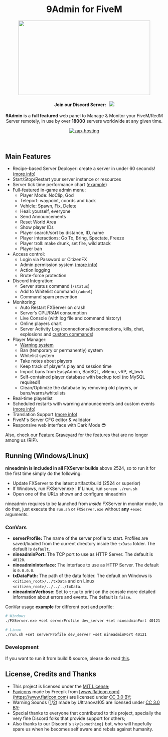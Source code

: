 <p align="center">
	<h1 align="center">
		9Admin for FiveM
	</h1>
	<p align="center">
		<img width="420" height="237" src="docs/banner.png">
	</p>
	<h4 align="center">
		Join our Discord Server: &nbsp; <a href="https://discord.gg/AFAAXzq"><img src="https://discordapp.com/api/guilds/577993482761928734/widget.png?style=shield"></img></a>
	</h4>
	<p align="center">
		<b>9Admin</b> is a <b>full featured</b> web panel to Manage & Monitor your FiveM/RedM Server remotely, in use by over <strong>18000</strong> servers worldwide at any given time.
	</p>
	<p align="center">
		<a href="https://zap-hosting.com/nineadmin4" target="_blank" rel="noopener">
			<img src="docs/zaphosting.png" alt="zap-hosting"></img>
		</a>
	</p>
</p>

<br/>


## Main Features
- Recipe-based Server Deployer: create a server in under 60 seconds! ([more info](docs/recipe.md))
- Start/Stop/Restart your server instance or resources
- Server tick time performance chart ([example](https://i.imgur.com/VG8hpzr.gif))
- Full-featured in-game admin menu:
	- Player Mode: NoClip, God
	- Teleport:  waypoint, coords and back
	- Vehicle: Spawn, Fix, Delete
	- Heal: yourself, everyone
	- Send Announcements
	- Reset World Area
	- Show player IDs
	- Player search/sort by distance, ID, name
	- Player interactions: Go To, Bring, Spectate, Freeze
	- Player troll: make drunk, set fire, wild attack
	- Player ban
- Access control:
	- Login via Password or CitizenFX
	- Admin permission system ([more info](docs/permissions.md))
	- Action logging
	- Brute-force protection
- Discord Integration:
	- Server status command (`/status`)
	- Add to Whitelist command  (`/addwl`)
	- Command spam prevention
- Monitoring:
	- Auto Restart FXServer on crash
	- Server’s CPU/RAM consumption
	- Live Console (with log file and command history)
	- Online players chart
	- Server Activity Log (connections/disconnections, kills, chat, explosions and [custom commands](docs/custom_serverlog.md))
- Player Manager:
	- [Warning system](https://www.youtube.com/watch?v=DeE0-5vtZ4E)
	- Ban (temporary or permanently) system
	- Whitelist system
	- Take notes about players
	- Keep track of player's play and session time
	- Import bans from EasyAdmin, BanSQL, vMenu, vRP, el_bwh
	- Self-contained player database with backup tool (no MySQL required!)
	- Clean/Optimize the database by removing old players, or bans/warns/whitelists
- Real-time playerlist
- Scheduled restarts with warning announcements and custom events ([more info](docs/events.md))
- Translation Support ([more info](docs/translation.md))
- FiveM's Server CFG editor & validator
- Responsive web interface with Dark Mode 😎

Also, check our [Feature Graveyard](docs/feature_graveyard.md) for the features that are no longer among us (RIP).

## Running (Windows/Linux)
**nineadmin is included in all FXServer builds** above 2524, so to run it for the first time simply do the following:
- Update FXServer to the latest artifact/build (2524 or superior)
- If Windows, run FXServer.exe | If Linux, run `screen ./run.sh`
- Open one of the URLs shown and configure nineadmin

nineadmin requires to be launched from *inside* FXServer in monitor mode, to do that, just execute the `run.sh` or `FXServer.exe` without **any** `+exec` arguments.  
  
### ConVars
- **serverProfile:** The name of the server profile to start. Profiles are saved/loaded from the current directory inside the `txData` folder. The default is `default`.
- **nineadminPort:** The TCP port to use as HTTP Server. The default is `40120`.
- **nineadminInterface:** The interface to use as HTTP Server. The default is `0.0.0.0`.
- **txDataPath:** The path of the data folder. The default on Windows is `<citizen_root>/../txData` and on Linux `<citizen_root>/../../../txData`.
- **nineadminVerbose:** Set to `true` to print on the console more detailed information about errors and events. The default is `false`.
  
ConVar usage **example** for different port and profile:  
```bash
# Windows
./FXServer.exe +set serverProfile dev_server +set nineadminPort 40121

# Linux
./run.sh +set serverProfile dev_server +set nineadminPort 40121
```

### Development
If you want to run it from build & source, please do read [this](docs/development.md).


## License, Credits and Thanks
- This project is licensed under the [MIT License](https://github.com/vasilew69/9admin/blob/master/LICENSE);
- [Favicons](https://www.flaticon.com/free-icon/support_1545728?term=gear%20wrench&page=2&position=11) made by Freepik from [www.flaticon.com](https://www.flaticon.com) are licensed under [CC 3.0 BY](http://creativecommons.org/licenses/by/3.0/);
- Warning Sounds ([1](https://freesound.org/people/Ultranova105/sounds/136756/)/[2](https://freesound.org/people/Ultranova105/sounds/136754/)) made by Ultranova105 are licensed under [CC 3.0 BY](http://creativecommons.org/licenses/by/3.0/);
- Special thanks to everyone that contributed to this project, specially the very fine Discord folks that provide support for others;
- Also thanks to our Discord's `sky{something}` bot, who will hopefully spare us when he becomes self aware and rebels against humanity. 
